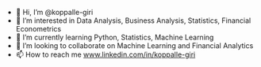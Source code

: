 - 👋 Hi, I’m @koppalle-giri
- 👀 I’m interested in Data Analysis, Business Analysis, Statistics, Financial Econometrics
- 🌱 I’m currently learning Python, Statistics, Machine Learning 
- 💞️ I’m looking to collaborate on Machine Learning and Financial Analytics
- 📫 How to reach me www.linkedin.com/in/koppalle-giri

<!---
koppalle-giri/koppalle-giri is a ✨ special ✨ repository because its `README.md` (this file) appears on your GitHub profile.
You can click the Preview link to take a look at your changes.
--->
